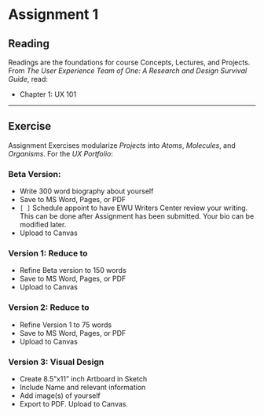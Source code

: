 # Assignment 1

## Reading
Readings are the foundations for course Concepts, Lectures, and Projects. From _The User Experience Team of One: A Research and Design Survival Guide_, read: 

* Chapter 1: UX 101

---

## Exercise
Assignment Exercises modularize _Projects_ into _Atoms_, _Molecules_, and _Organisms_. For the _UX Portfolio_: 

### Beta Version: 
* Write 300 word biography about yourself
* Save to MS Word, Pages, or PDF
* `[ ]` Schedule appoint to have EWU Writers Center review  your writing. This can be done after Assignment has been submitted. Your bio can be modified later. 
* Upload to Canvas

### Version 1: Reduce to 
* Refine Beta version to 150 words
* Save to MS Word, Pages, or PDF
* Upload to Canvas

### Version 2: Reduce to
* Refine Version 1 to 75 words
* Save to MS Word, Pages, or PDF
* Upload to Canvas

### Version 3: Visual Design
* Create 8.5”x11” inch Artboard in Sketch
* Include Name and relevant information
* Add image(s) of yourself
* Export to PDF. Upload to Canvas. 
